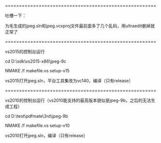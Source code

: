 ======================================================

吐槽一下：

为毛生成的jpeg.sln和jpeg.vcxproj文件最前面多了几个乱码，用ultraedit删掉就正常了

======================================================



vs2015的控制台运行

cd D:\sdk\vs2015-x86\jpeg-9c

NMAKE /f makefile.vs  setup-v15

vs2015打开jpeg.sln，平台工具集改为vc140，编译（只有release）



======================================================



vs2010的控制台运行（vs2010能支持的最高版本貌似是jpeg-9b，之后的无法生成工程）

cd D:\test\pdfmate\3rd\jpeg-9b

NMAKE /f makefile.vs  setup-v10

vs2010打开jpeg.sln，编译（只有release）



